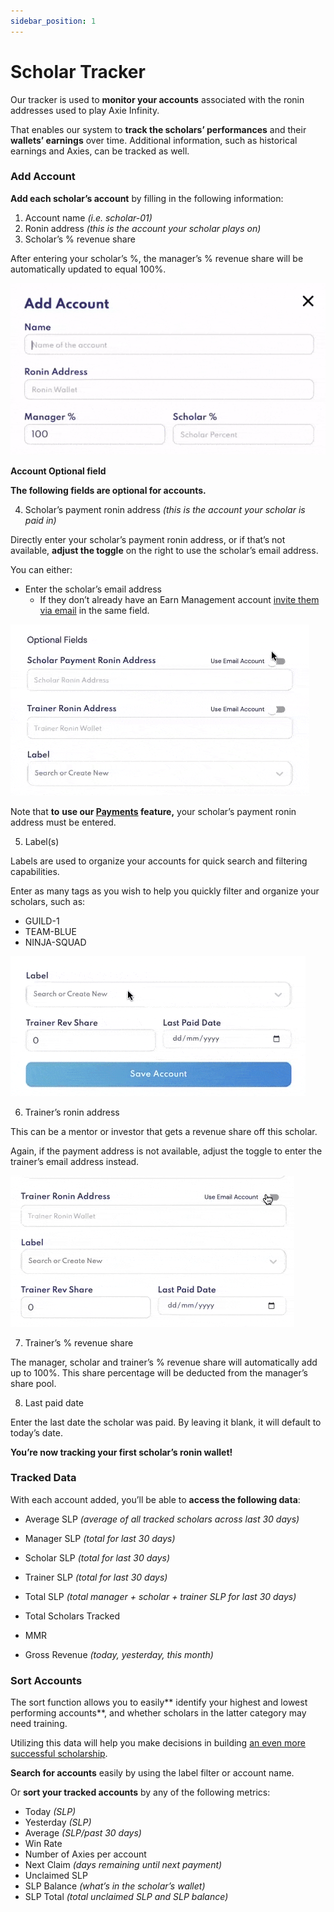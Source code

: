 ```yaml
---
sidebar_position: 1
---
```


# Scholar Tracker

Our tracker is used to **monitor your accounts** associated with the ronin addresses used to play Axie Infinity.

That enables our system to **track the scholars’ performances** and their **wallets’ earnings** over time. Additional information, such as historical earnings and Axies, can be tracked as well.

### Add Account

**Add each scholar’s account** by filling in the following information:

1. Account name _(i.e. scholar-01)_
2. Ronin address _(this is the account your scholar plays on)_
3. Scholar’s % revenue share

After entering your scholar’s %, the manager’s % revenue share will be automatically updated to equal 100%.

![add account2](02_Tracker_Add_Account2.gif)

**Account Optional field**

**The following fields are optional for accounts.**

4. Scholar’s payment ronin address _(this is the account your scholar is paid in)_

Directly enter your scholar’s payment ronin address, or if that’s not available, **adjust the toggle** on the right to use the scholar’s email address.

You can either:

* Enter the scholar’s email address 
    * If they don’t already have an Earn Management account [invite them via email](user-management.md#invite-user-from-tracker) in the same field.

![enter scholar email](01_Tracker_Use_Scholar_Email.gif)


Note that **to** **use our [Payments](payments.md) feature,** your scholar’s payment ronin address must be entered.


5. Label(s)

Labels are used to organize your accounts for quick search and filtering capabilities.

Enter as many tags as you wish to help you quickly filter and organize your scholars, such as:

* GUILD-1
* TEAM-BLUE
* NINJA-SQUAD

![add labels](01_Tracker_Labels.gif)

6. Trainer’s ronin address

This can be a mentor or investor that gets a revenue share off this scholar.


Again, if the payment address is not available, adjust the toggle to enter the trainer’s email address instead.

![use trainer email](01_Tracker_Use_Trainer_Email.gif)

7. Trainer’s % revenue share

The manager, scholar and trainer’s % revenue share will automatically add up to 100%. This share percentage will be deducted from the manager’s share pool.

8. Last paid date

Enter the last date the scholar was paid. By leaving it blank, it will default to today’s date.

**You’re now tracking your first scholar’s ronin wallet!**

### Tracked Data

With each account added, you’ll be able to **access the following data**:

* Average SLP _(average of all tracked scholars across last 30 days)_
* Manager SLP _(total for last 30 days)_
* Scholar SLP _(total for last 30 days)_
* Trainer SLP _(total for last 30 days)_
* Total SLP _(total manager + scholar + trainer SLP for last 30 days)_
* Total Scholars Tracked

* MMR 

* Gross Revenue _(today, yesterday, this month)_


### Sort Accounts

The sort function allows you to easily** identify your highest and lowest performing accounts**, and whether scholars in the latter category may need training.

Utilizing this data will help you make decisions in building <span style="text-decoration:underline;">an even more successful scholarship</span>.

**Search for accounts** easily by using the label filter or account name.


Or **sort your tracked accounts** by any of the following metrics:

* Today _(SLP)_
* Yesterday _(SLP)_
* Average _(SLP/past 30 days)_
* Win Rate
* Number of Axies per account 
* Next Claim _(days remaining until next payment)_
* Unclaimed SLP
* SLP Balance _(what’s in the scholar’s wallet)_
* SLP Total _(total unclaimed SLP and SLP balance)_
